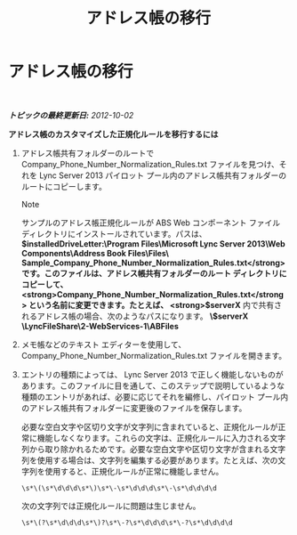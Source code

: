 ﻿---
title: アドレス帳の移行
TOCTitle: アドレス帳の移行
ms:assetid: b6e000ce-8b2e-460c-8a8b-000254b9d778
ms:mtpsurl: https://technet.microsoft.com/ja-jp/library/JJ205198(v=OCS.15)
ms:contentKeyID: 48273336
ms.date: 05/19/2016
mtps_version: v=OCS.15
ms.translationtype: HT
---

# アドレス帳の移行

 

_**トピックの最終更新日:** 2012-10-02_

**アドレス帳のカスタマイズした正規化ルールを移行するには**

1.  アドレス帳共有フォルダーのルートで Company\_Phone\_Number\_Normalization\_Rules.txt ファイルを見つけ、それを Lync Server 2013 パイロット プール内のアドレス帳共有フォルダーのルートにコピーします。
    
    > [!NOTE]
    > サンプルのアドレス帳正規化ルールが ABS Web コンポーネント ファイル ディレクトリにインストールされています。パスは、 <strong>$installedDriveLetter:\Program Files\Microsoft Lync Server 2013\Web Components\Address Book Files\Files\ Sample_Company_Phone_Number_Normalization_Rules.txt</strong> です。このファイルは、アドレス帳共有フォルダーのルート ディレクトリにコピーして、  <strong>Company_Phone_Number_Normalization_Rules.txt</strong> という名前に変更できます。たとえば、 <strong>$serverX</strong> 内で共有されるアドレス帳の場合、次のようなパスになります。 <strong>\\$serverX \LyncFileShare\2-WebServices-1\ABFiles</strong>


2.  メモ帳などのテキスト エディターを使用して、Company\_Phone\_Number\_Normalization\_Rules.txt ファイルを開きます。

3.  エントリの種類によっては、 Lync Server 2013 で正しく機能しないものがあります。このファイルに目を通して、このステップで説明しているような種類のエントリがあれば、必要に応じてそれを編修し、パイロット プール内のアドレス帳共有フォルダーに変更後のファイルを保存します。
    
    必要な空白文字や区切り文字が文字列に含まれていると、正規化ルールが正常に機能しなくなります。これらの文字は、正規化ルールに入力される文字列から取り除かれるためです。必要な空白文字や区切り文字が含まれる文字列を使用する場合は、文字列を編集する必要があります。たとえば、次の文字列を使用すると、正規化ルールが正常に機能しません。
    
        \s*\(\s*\d\d\d\s*\)\s*\-\s*\d\d\d\s*\-\s*\d\d\d\d
    
    次の文字列では正規化ルールに問題は生じません。
    
        \s*\(?\s*\d\d\d\s*\)?\s*\-?\s*\d\d\d\s*\-?\s*\d\d\d\d

